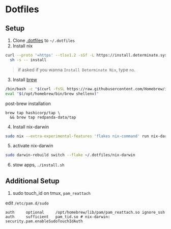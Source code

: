 # Dotfiles

## Setup

1. Clone [.dotfiles](https://github.com/albertilagan/.dotfiles) to `~/.dotfiles`
2. Install nix
```bash
curl --proto '=https' --tlsv1.2 -sSf -L https://install.determinate.systems/nix | \
  sh -s -- install
```
> if asked if you wanna `Install Determinate Nix`, type `no`.
3. Install [brew](https://docs.brew.sh/Installation)
```bash
/bin/bash -c "$(curl -fsSL https://raw.githubusercontent.com/Homebrew/install/HEAD/install.sh)"
eval "$(/opt/homebrew/bin/brew shellenv)"
```
post-brew installation
```
brew tap hashicorp/tap \
  && brew tap redpanda-data/tap
```
4. Install nix-darwin
```bash
sudo nix --extra-experimental-features 'flakes nix-command' run nix-darwin -- switch --flake ~/.dotfiles/nix-darwin
```
5. activate nix-darwin
```bash
sudo darwin-rebuild switch --flake ~/.dotfiles/nix-darwin
```
6. stow apps, `./install.sh`

## Additional Setup

1. sudo touch_id on tmux, `pam_reattach`

edit `/etc/pam.d/sudo`

```
auth     optional     /opt/homebrew/lib/pam/pam_reattach.so ignore_ssh
auth     sufficient   pam_tid.so # nix-darwin: security.pam.enableSudoTouchIdAuth
```
